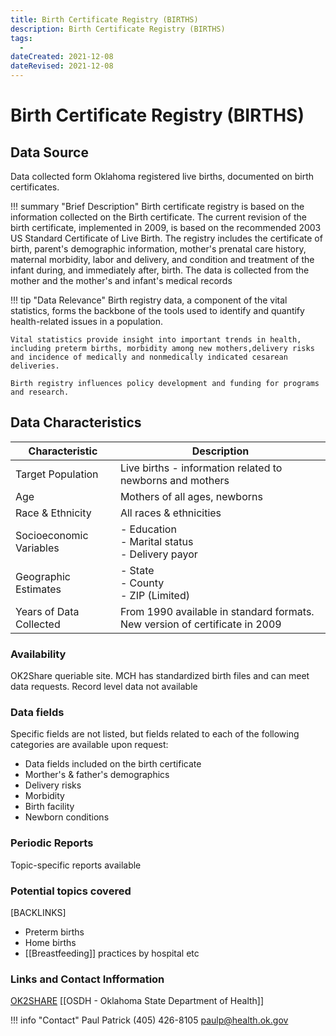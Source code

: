 ```yaml
---
title: Birth Certificate Registry (BIRTHS)
description: Birth Certificate Registry (BIRTHS)
tags:
  - 
dateCreated: 2021-12-08
dateRevised: 2021-12-08
---
```

# Birth Certificate Registry (BIRTHS)

## Data Source
Data collected form Oklahoma registered live births, documented on birth certificates.

!!! summary "Brief Description"
    Birth certificate registry is based on the information collected on the Birth certificate. The current revision of the birth certificate, implemented in 2009, is based on the recommended 2003 US Standard Certificate of Live Birth.  The registry includes the certificate of birth, parent's demographic information, mother's prenatal care history,  maternal morbidity, labor and delivery, and condition and treatment of the infant during, and immediately after, birth. The data is collected from the mother and the mother's and infant's medical records						

!!! tip "Data Relevance"
    Birth registry data, a component of the vital statistics, forms the backbone of the tools used to identify and quantify health-related issues in a population.  

    Vital statistics provide insight into important trends in health, including preterm births, morbidity among new mothers,delivery risks and incidence of medically and nonmedically indicated cesarean deliveries.  

    Birth registry influences policy development and funding for programs and research.						
## Data Characteristics
| Characteristic          | Description                                                                 |
| ----------------------- | --------------------------------------------------------------------------- |
| Target Population       | Live births - information related to newborns and mothers                   |
| Age                     | Mothers of all ages, newborns                                               |
| Race & Ethnicity        | All races & ethnicities                                                     |
| Socioeconomic Variables | - Education<br/>- Marital status<br/>- Delivery payor                       |
| Geographic Estimates    | - State<br/>- County<br/>- ZIP (Limited)                                    |
| Years of Data Collected | From 1990 available in standard formats. New version of certificate in 2009 |

### Availability
OK2Share queriable site. MCH has standardized birth files and can meet data requests. Record level data not available

### Data fields 
Specific fields are not listed, but fields related to each of the following categories are available upon request:

- Data fields included on the birth certificate
- Morther's & father's demographics
- Delivery risks
- Morbidity
- Birth facility
- Newborn conditions

### Periodic Reports
Topic-specific reports available

### Potential topics covered
[BACKLINKS]
- Preterm births
- Home births
- [[Breastfeeding]] practices by hospital etc 

### Links and Contact Infformation
[OK2SHARE](https://www.health.state.ok.us/ok2share/)
[[OSDH - Oklahoma State Department of Health]]

!!! info "Contact"
    Paul Patrick
    (405) 426-8105
    paulp@health.ok.gov
